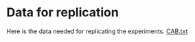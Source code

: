 # Data for replication

Here is the data needed for replicating the experiments. [CAB.txt](CAB.txt) 
